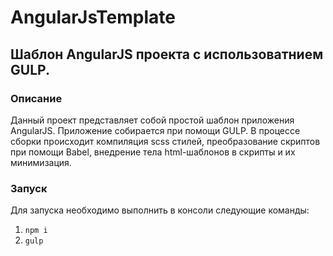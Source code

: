 # AngularJsTemplate
## Шаблон AngularJS проекта с использоватнием GULP.
### Описание
Данный проект представляет собой простой шаблон приложения AngularJS. Приложение собирается при помощи GULP.  В процессе сборки происходит компиляция scss стилей, преобразование скриптов при помощи Babel, внедрение тела html-шаблонов в скрипты и их минимизация.
### Запуск
Для запуска необходимо выполнить в консоли следующие команды:
1. `npm i`
2. `gulp`
